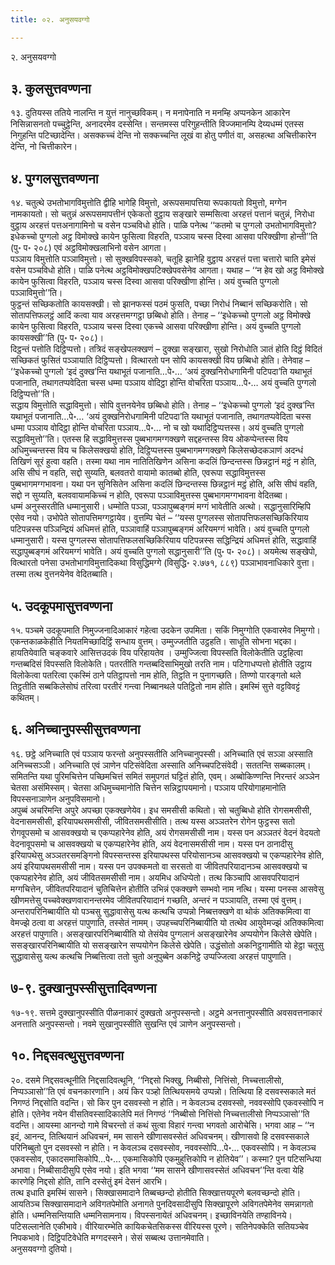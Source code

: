 ```yaml
---
title: ०२. अनुसयवग्गो

---
```

२. अनुसयवग्गो  


## ३. कुलसुत्तवण्णना

१३. दुतियस्स ततिये नालन्ति न युत्तं नानुच्छविकम्। न मनापेनाति न मनम्हि अप्पनकेन आकारेन निसिन्नासनतो पच्चुट्ठेन्ति, अनादरमेव दस्सेन्ति। सन्तमस्स परिगुहन्तीति विज्जमानम्पि देय्यधम्मं एतस्स निगुहन्ति पटिच्छादेन्ति। असक्कच्चं देन्ति नो सक्कच्चन्ति लूखं वा होतु पणीतं वा, असहत्था अचित्तीकारेन देन्ति, नो चित्तीकारेन।  


## ४. पुग्गलसुत्तवण्णना

१४. चतुत्थे उभतोभागविमुत्तोति द्वीहि भागेहि विमुत्तो, अरूपसमापत्तिया रूपकायतो विमुत्तो, मग्गेन नामकायतो। सो चतुन्नं अरूपसमापत्तीनं एकेकतो वुट्ठाय सङ्खारे सम्मसित्वा अरहत्तं पत्तानं चतुन्नं, निरोधा वुट्ठाय अरहत्तं पत्तअनागामिनो च वसेन पञ्चविधो होति। पाळि पनेत्थ ‘‘कतमो च पुग्गलो उभतोभागविमुत्तो? इधेकच्चो पुग्गलो अट्ठ विमोक्खे कायेन फुसित्वा विहरति, पञ्ञाय चस्स दिस्वा आसवा परिक्खीणा होन्ती’’ति (पु॰ प॰ २०८) एवं अट्ठविमोक्खलाभिनो वसेन आगता।  
पञ्ञाय विमुत्तोति पञ्ञाविमुत्तो। सो सुक्खविपस्सको, चतूहि झानेहि वुट्ठाय अरहत्तं पत्ता चत्तारो चाति इमेसं वसेन पञ्चविधो होति। पाळि पनेत्थ अट्ठविमोक्खपटिक्खेपवसेनेव आगता। यथाह – ‘‘न हेव खो अट्ठ विमोक्खे कायेन फुसित्वा विहरति, पञ्ञाय चस्स दिस्वा आसवा परिक्खीणा होन्ति। अयं वुच्चति पुग्गलो पञ्ञाविमुत्तो’’ति।  
फुट्ठन्तं सच्छिकतोति कायसक्खी। सो झानफस्सं पठमं फुसति, पच्छा निरोधं निब्बानं सच्छिकरोति। सो सोतापत्तिफलट्ठं आदिं कत्वा याव अरहत्तमग्गट्ठा छब्बिधो होति। तेनाह – ‘‘इधेकच्चो पुग्गलो अट्ठ विमोक्खे कायेन फुसित्वा विहरति, पञ्ञाय चस्स दिस्वा एकच्चे आसवा परिक्खीणा होन्ति। अयं वुच्चति पुग्गलो कायसक्खी’’ति (पु॰ प॰ २०८)।  
दिट्ठन्तं पत्तोति दिट्ठिप्पत्तो। तत्रिदं सङ्खेपलक्खणं – दुक्खा सङ्खारा, सुखो निरोधोति ञातं होति दिट्ठं विदितं सच्छिकतं फुसितं पञ्ञायाति दिट्ठिप्पत्तो। वित्थारतो पन सोपि कायसक्खी विय छब्बिधो होति। तेनेवाह – ‘‘इधेकच्चो पुग्गलो ‘इदं दुक्ख’न्ति यथाभूतं पजानाति…पे॰… ‘अयं दुक्खनिरोधगामिनी पटिपदा’ति यथाभूतं पजानाति, तथागतप्पवेदिता चस्स धम्मा पञ्ञाय वोदिट्ठा होन्ति वोचरिता पञ्ञाय…पे॰… अयं वुच्चति पुग्गलो दिट्ठिप्पत्तो’’ति।  
सद्धाय विमुत्तोति सद्धाविमुत्तो। सोपि वुत्तनयेनेव छब्बिधो होति। तेनाह – ‘‘इधेकच्चो पुग्गलो ‘इदं दुक्ख’न्ति यथाभूतं पजानाति…पे॰… ‘अयं दुक्खनिरोधगामिनी पटिपदा’ति यथाभूतं पजानाति, तथागतप्पवेदिता चस्स धम्मा पञ्ञाय वोदिट्ठा होन्ति वोचरिता पञ्ञाय…पे॰… नो च खो यथादिट्ठिप्पत्तस्स। अयं वुच्चति पुग्गलो सद्धाविमुत्तो’’ति। एतस्स हि सद्धाविमुत्तस्स पुब्बभागमग्गक्खणे सद्दहन्तस्स विय ओकप्पेन्तस्स विय अधिमुच्चन्तस्स विय च किलेसक्खयो होति, दिट्ठिप्पत्तस्स पुब्बभागमग्गक्खणे किलेसच्छेदकञाणं अदन्धं तिखिणं सूरं हुत्वा वहति। तस्मा यथा नाम नातितिखिणेन असिना कदलिं छिन्दन्तस्स छिन्नट्ठानं मट्ठं न होति, असि सीघं न वहति, सद्दो सुय्यति, बलवतरो वायामो कातब्बो होति, एवरूपा सद्धाविमुत्तस्स पुब्बभागमग्गभावना। यथा पन सुनिसितेन असिना कदलिं छिन्दन्तस्स छिन्नट्ठानं मट्ठं होति, असि सीघं वहति, सद्दो न सुय्यति, बलववायामकिच्चं न होति, एवरूपा पञ्ञाविमुत्तस्स पुब्बभागमग्गभावना वेदितब्बा।  
धम्मं अनुस्सरतीति धम्मानुसारी। धम्मोति पञ्ञा, पञ्ञापुब्बङ्गमं मग्गं भावेतीति अत्थो। सद्धानुसारिम्हिपि एसेव नयो। उभोपेते सोतापत्तिमग्गट्ठायेव। वुत्तम्पि चेतं – ‘‘यस्स पुग्गलस्स सोतापत्तिफलसच्छिकिरियाय पटिपन्नस्स पञ्ञिन्द्रियं अधिमत्तं होति, पञ्ञावाहिं पञ्ञापुब्बङ्गमं अरियमग्गं भावेति। अयं वुच्चति पुग्गलो धम्मानुसारी। यस्स पुग्गलस्स सोतापत्तिफलसच्छिकिरियाय पटिपन्नस्स सद्धिन्द्रियं अधिमत्तं होति, सद्धावाहिं सद्धापुब्बङ्गमं अरियमग्गं भावेति। अयं वुच्चति पुग्गलो सद्धानुसारी’’ति (पु॰ प॰ २०८)। अयमेत्थ सङ्खेपो, वित्थारतो पनेसा उभतोभागविमुत्तादिकथा विसुद्धिमग्गे (विसुद्धि॰ २.७७१, ८८९) पञ्ञाभावनाधिकारे वुत्ता। तस्मा तत्थ वुत्तनयेनेव वेदितब्बाति।  


## ५. उदकूपमासुत्तवण्णना

१५. पञ्चमे उदकूपमाति निमुज्जनादिआकारं गहेत्वा उदकेन उपमिता। सकिं निमुग्गोति एकवारमेव निमुग्गो। एकन्तकाळकेहीति नियतमिच्छादिट्ठिं सन्धाय वुत्तम्। उम्मुज्जतीति उट्ठहति। साधूति सोभना भद्दका। हायतियेवाति चङ्कवारे आसित्तउदकं विय परिहायतेव । उम्मुज्जित्वा विपस्सति विलोकेतीति उट्ठहित्वा गन्तब्बदिसं विपस्सति विलोकेति। पतरतीति गन्तब्बदिसाभिमुखो तरति नाम। पटिगाधप्पत्तो होतीति उट्ठाय विलोकेत्वा पतरित्वा एकस्मिं ठाने पतिट्ठापत्तो नाम होति, तिट्ठति न पुनागच्छति। तिण्णो पारङ्गतो थले तिट्ठतीति सब्बकिलेसोघं तरित्वा परतीरं गन्त्वा निब्बानथले पतिट्ठितो नाम होति। इमस्मिं सुत्ते वट्टविवट्टं कथितम्।  


## ६. अनिच्चानुपस्सीसुत्तवण्णना

१६. छट्ठे अनिच्चाति एवं पञ्ञाय फरन्तो अनुपस्सतीति अनिच्चानुपस्सी। अनिच्चाति एवं सञ्ञा अस्साति अनिच्चसञ्ञी। अनिच्चाति एवं ञाणेन पटिसंवेदिता अस्साति अनिच्चपटिसंवेदी। सततन्ति सब्बकालम्। समितन्ति यथा पुरिमचित्तेन पच्छिमचित्तं समितं समुपगतं घट्टितं होति, एवम्। अब्बोकिण्णन्ति निरन्तरं अञ्ञेन चेतसा असंमिस्सम्। चेतसा अधिमुच्चमानोति चित्तेन सन्निट्ठापयमानो। पञ्ञाय परियोगाहमानोति विपस्सनाञाणेन अनुपविसमानो।  
अपुब्बं अचरिमन्ति अपुरे अपच्छा एकक्खणेयेव। इध समसीसी कथितो। सो चतुब्बिधो होति रोगसमसीसी, वेदनासमसीसी, इरियापथसमसीसी, जीवितसमसीसीति। तत्थ यस्स अञ्ञतरेन रोगेन फुट्ठस्स सतो रोगवूपसमो च आसवक्खयो च एकप्पहारेनेव होति, अयं रोगसमसीसी नाम। यस्स पन अञ्ञतरं वेदनं वेदयतो वेदनावूपसमो च आसवक्खयो च एकप्पहारेनेव होति, अयं वेदनासमसीसी नाम। यस्स पन ठानादीसु इरियापथेसु अञ्ञतरसमङ्गिनो विपस्सन्तस्स इरियापथस्स परियोसानञ्च आसवक्खयो च एकप्पहारेनेव होति, अयं इरियापथसमसीसी नाम। यस्स पन उपक्कमतो वा सरसतो वा जीवितपरियादानञ्च आसवक्खयो च एकप्पहारेनेव होति, अयं जीवितसमसीसी नाम। अयमिध अधिप्पेतो। तत्थ किञ्चापि आसवपरियादानं मग्गचित्तेन, जीवितपरियादानं चुतिचित्तेन होतीति उभिन्नं एकक्खणे सम्भवो नाम नत्थि। यस्मा पनस्स आसवेसु खीणमत्तेसु पच्चवेक्खणवारानन्तरमेव जीवितपरियादानं गच्छति, अन्तरं न पञ्ञायति, तस्मा एवं वुत्तम्।  
अन्तरापरिनिब्बायीति यो पञ्चसु सुद्धावासेसु यत्थ कत्थचि उप्पन्नो निब्बत्तक्खणे वा थोकं अतिक्कमित्वा वा वेमज्झे ठत्वा वा अरहत्तं पापुणाति, तस्सेतं नामम्। उपहच्चपरिनिब्बायीति यो तत्थेव आयुवेमज्झं अतिक्कमित्वा अरहत्तं पापुणाति। असङ्खारपरिनिब्बायीति यो तेसंयेव पुग्गलानं असङ्खारेनेव अप्पयोगेन किलेसे खेपेति। ससङ्खारपरिनिब्बायीति यो ससङ्खारेन सप्पयोगेन किलेसे खेपेति। उद्धंसोतो अकनिट्ठगामीति यो हेट्ठा चतूसु सुद्धावासेसु यत्थ कत्थचि निब्बत्तित्वा ततो चुतो अनुपुब्बेन अकनिट्ठे उप्पज्जित्वा अरहत्तं पापुणाति।  


## ७-९. दुक्खानुपस्सीसुत्तादिवण्णना

१७-१९. सत्तमे दुक्खानुपस्सीति पीळनाकारं दुक्खतो अनुपस्सन्तो। अट्ठमे अनत्तानुपस्सीति अवसवत्तनाकारं अनत्ताति अनुपस्सन्तो। नवमे सुखानुपस्सीति सुखन्ति एवं ञाणेन अनुपस्सन्तो।  


## १०. निद्दसवत्थुसुत्तवण्णना

२०. दसमे निद्दसवत्थूनीति निद्दसादिवत्थूनि, ‘‘निद्दसो भिक्खु, निब्बीसो, नित्तिंसो, निच्चत्तालीसो, निप्पञ्ञासो’’ति एवं वचनकारणानि। अयं किर पञ्हो तित्थियसमये उप्पन्नो। तित्थिया हि दसवस्सकाले मतं निगण्ठं निद्दसोति वदन्ति। सो किर पुन दसवस्सो न होति। न केवलञ्च दसवस्सो, नववस्सोपि एकवस्सोपि न होति। एतेनेव नयेन वीसतिवस्सादिकालेपि मतं निगण्ठं ‘‘निब्बीसो नित्तिंसो निच्चत्तालीसो निप्पञ्ञासो’’ति वदन्ति। आयस्मा आनन्दो गामे विचरन्तो तं कथं सुत्वा विहारं गन्त्वा भगवतो आरोचेसि। भगवा आह – ‘‘न इदं, आनन्द, तित्थियानं अधिवचनं, मम सासने खीणासवस्सेतं अधिवचनम्। खीणासवो हि दसवस्सकाले परिनिब्बुतो पुन दसवस्सो न होति। न केवलञ्च दसवस्सोव, नववस्सोपि…पे॰… एकवस्सोपि। न केवलञ्च एकवस्सोव, एकादसमासिकोपि…पे॰… एकमासिकोपि एकमुहुत्तिकोपि न होतियेव’’। कस्मा? पुन पटिसन्धिया अभावा। निब्बीसादीसुपि एसेव नयो। इति भगवा ‘‘मम सासने खीणासवस्सेतं अधिवचन’’न्ति वत्वा येहि कारणेहि निद्दसो होति, तानि दस्सेतुं इमं देसनं आरभि।  
तत्थ इधाति इमस्मिं सासने। सिक्खासमादाने तिब्बच्छन्दो होतीति सिक्खात्तयपूरणे बलवच्छन्दो होति। आयतिञ्च सिक्खासमादाने अविगतपेमोति अनागते पुनदिवसादीसुपि सिक्खापूरणे अविगतपेमेनेव समन्नागतो होति। धम्मनिसन्तियाति धम्मनिसामनाय। विपस्सनायेतं अधिवचनम्। इच्छाविनयेति तण्हाविनये। पटिसल्लानेति एकीभावे। वीरियारम्भेति कायिकचेतसिकस्स वीरियस्स पूरणे। सतिनेपक्केति सतियञ्चेव निपकभावे। दिट्ठिपटिवेधेति मग्गदस्सने। सेसं सब्बत्थ उत्तानमेवाति।  
अनुसयवग्गो दुतियो।  